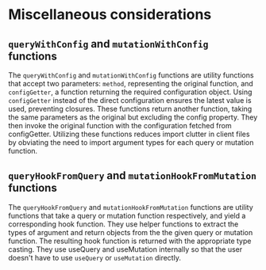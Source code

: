 # Miscellaneous considerations

## `queryWithConfig` and `mutationWithConfig` functions

The `queryWithConfig` and `mutationWithConfig` functions are utility functions that accept two parameters: `method`, representing the original function, and `configGetter`, a function returning the required configuration object.
Using `configGetter` instead of the direct configuration ensures the latest value is used, preventing closures.
These functions return another function, taking the same parameters as the original but excluding the config property.
They then invoke the original function with the configuration fetched from configGetter.
Utilizing these functions reduces import clutter in client files by obviating the need to import argument types for each query or mutation function.

## `queryHookFromQuery` and `mutationHookFromMutation` functions

The `queryHookFromQuery` and `mutationHookFromMutation` functions are utility functions that take a query or mutation function respectively, and yield a corresponding hook function.
They use helper functions to extract the types of argument and return objects from the the given query or mutation function.
The resulting hook function is returned with the appropriate type casting.
They use useQuery and useMutation internally so that the user doesn't have to use `useQuery` or `useMutation` directly.
